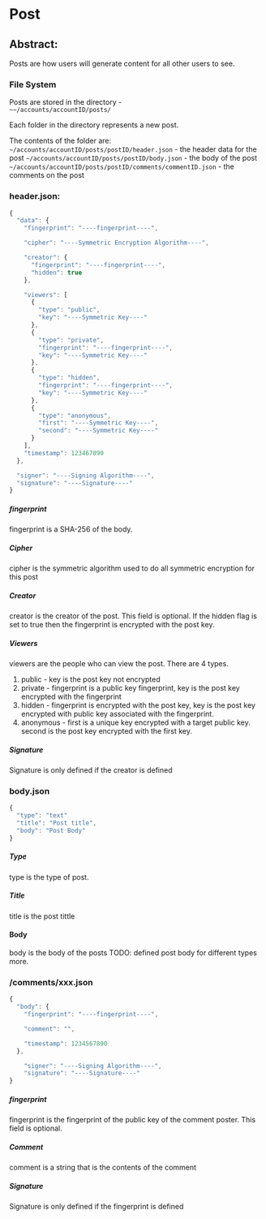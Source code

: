 # Post

## Abstract:
Posts are how users will generate content for all other users to see.

### File System
Posts are stored in the directory -    
`~~/accounts/accountID/posts/`

Each folder in the directory represents a new post.

The contents of the folder are:  
`~/accounts/accountID/posts/postID/header.json` - the header data for the post
`~/accounts/accountID/posts/postID/body.json` - the body of the post
`~/accounts/accountID/posts/postID/comments/commentID.json` - the comments on the post

### header.json:
```javascript
{
  "data": {
    "fingerprint": "----fingerprint----",

    "cipher": "----Symmetric Encryption Algorithm----",

    "creator": {
      "fingerprint": "----fingerprint----",
      "hidden": true
    },

    "viewers": [
      {
        "type": "public",
        "key": "----Symmetric Key----"
      },
      {
        "type": "private",
        "fingerprint": "----fingerprint----",
        "key": "----Symmetric Key----"
      },
      {
        "type": "hidden",
        "fingerprint": "----fingerprint----",
        "key": "----Symmetric Key----"
      },
      {
        "type": "anonymous",
        "first": "----Symmetric Key----",
        "second": "----Symmetric Key----"
      }
    ],
    "timestamp": 123467890
  },

  "signer": "----Signing Algorithm----",
  "signature": "----Signature----"
}
```

##### fingerprint
fingerprint is a SHA-256 of the body.

##### Cipher
cipher is the symmetric algorithm used to do all symmetric encryption for this post

##### Creator
creator is the creator of the post. This field is optional. If the hidden flag is set to true then the fingerprint is encrypted with the post key.

##### Viewers
viewers are the people who can view the post. There are 4 types.

1. public - key is the post key not encrypted
2. private - fingerprint is a public key fingerprint, key is the post key encrypted with the fingerprint
3. hidden - fingerprint is encrypted with the post key, key is the post key encrypted with public key associated with the fingerprint.
4. anonymous - first is a unique key encrypted with a target public key. second is the post key encrypted with the first key.

##### Signature
Signature is only defined if the creator is defined

### body.json
```javascript
{
  "type": "text"
  "title": "Post title",
  "body": "Post Body"
}
```
##### Type
type is the type of post.
##### Title
title is the post tittle
#### Body
body is the body of the posts
TODO: defined post body for different types more.

### /comments/xxx.json
```javascript
{
  "body": {
    "fingerprint": "----fingerprint----",

    "comment": "",

    "timestamp": 1234567890
  },

	"signer": "----Signing Algorithm----",
	"signature": "----Signature----"
}
```
##### fingerprint
fingerprint is the fingerprint of the public key of the comment poster. This field is optional.

##### Comment
comment is a string that is the contents of the comment

##### Signature
Signature is only defined if the fingerprint is defined
